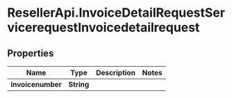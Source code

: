 # ResellerApi.InvoiceDetailRequestServicerequestInvoicedetailrequest

## Properties

Name | Type | Description | Notes
------------ | ------------- | ------------- | -------------
**invoicenumber** | **String** |  | 


